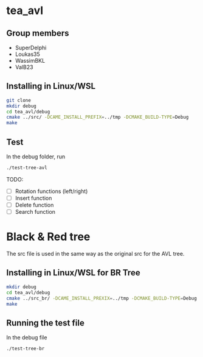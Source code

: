 # tea_avl

## Group members

- SuperDelphi
- Loukas35
- WassimBKL
- ValB23

## Installing in Linux/WSL

```bash
git clone
mkdir debug
cd tea_avl/debug
cmake ../src/ -DCAME_INSTALL_PREFIX=../tmp -DCMAKE_BUILD-TYPE=Debug
make
```

## Test
In the debug folder, run
```bash
./test-tree-avl
```

TODO:
- [ ] Rotation functions (left/right)
- [ ] Insert function
- [ ] Delete function
- [ ] Search function

# Black & Red tree

The src file is used in the same way as the original src for the AVL tree.

## Installing in Linux/WSL for BR Tree
```bash
mkdir debug
cd tea_avl/debug
cmake ../src_br/ -DCAME_INSTALL_PREXIX=../tmp -DCMAKE_BUILD-TYPE=Debug
make
```

## Running the test file
In the debug file
```bash
./test-tree-br
```